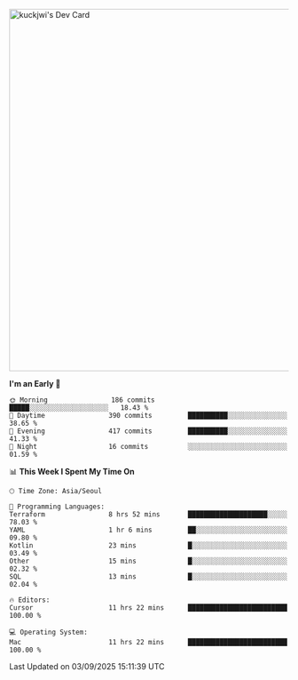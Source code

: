 <a href="https://app.daily.dev/kuckhwancho"><img src="https://api.daily.dev/devcards/v2/efef39c8028947428b3c0b486b9cd9b6.png?r=iz2&type=wide" width="652" alt="kuckjwi's Dev Card"/></a>

<!--START_SECTION:waka-->
**I'm an Early 🐤** 

```text
🌞 Morning                186 commits         █████░░░░░░░░░░░░░░░░░░░░   18.43 % 
🌆 Daytime                390 commits         ██████████░░░░░░░░░░░░░░░   38.65 % 
🌃 Evening                417 commits         ██████████░░░░░░░░░░░░░░░   41.33 % 
🌙 Night                  16 commits          ░░░░░░░░░░░░░░░░░░░░░░░░░   01.59 % 
```


📊 **This Week I Spent My Time On** 

```text
🕑︎ Time Zone: Asia/Seoul

💬 Programming Languages: 
Terraform                8 hrs 52 mins       ████████████████████░░░░░   78.03 % 
YAML                     1 hr 6 mins         ██░░░░░░░░░░░░░░░░░░░░░░░   09.80 % 
Kotlin                   23 mins             █░░░░░░░░░░░░░░░░░░░░░░░░   03.49 % 
Other                    15 mins             █░░░░░░░░░░░░░░░░░░░░░░░░   02.32 % 
SQL                      13 mins             █░░░░░░░░░░░░░░░░░░░░░░░░   02.04 % 

🔥 Editors: 
Cursor                   11 hrs 22 mins      █████████████████████████   100.00 % 

💻 Operating System: 
Mac                      11 hrs 22 mins      █████████████████████████   100.00 % 
```


 Last Updated on 03/09/2025 15:11:39 UTC
<!--END_SECTION:waka-->
